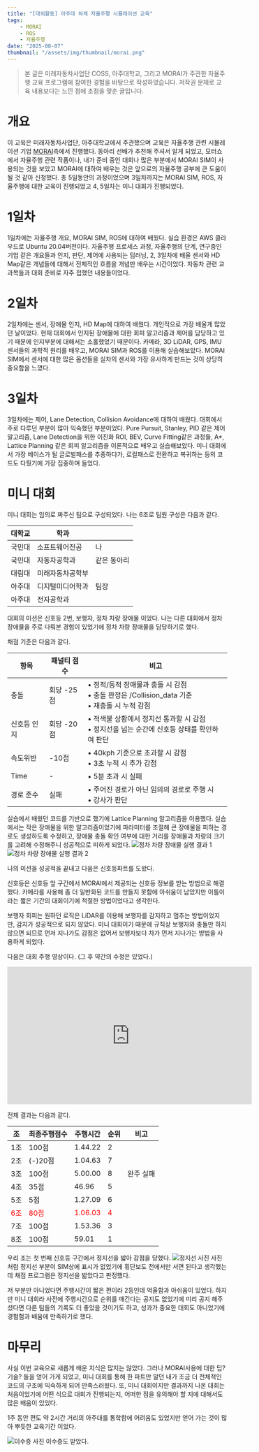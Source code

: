 ```yaml
---
title: "[대외활동] 아주대 하계 자율주행 시뮬레이션 교육"
tags:
    - MORAI
    - ROS
    - 자율주행
date: "2025-08-07"
thumbnail: "/assets/img/thumbnail/morai.png"
---
```

> 본 글은 미래자동차사업단 COSS, 아주대학교, 그리고 MORAI가 주관한 자율주행 교육 프로그램에 참여한 경험을 바탕으로 작성하였습니다. 저작권 문제로 교육 내용보다는 느낀 점에 초점을 맞춘 글입니다.

# 개요
이 교육은 미래자동차사업단, 아주대학교에서 주관했으며 교육은 자율주행 관련 시뮬레이션 기업 [MORAI](https://www.morai.ai/ko)측에서 진행했다.
동아리 선배가 추천해 주셔서 알게 되었고, 모터쇼에서 자율주행 관련 작품이나, 내가 준비 중인 대회나 많은 부분에서 MORAI SIM이 사용되는 것을 보았고 MORAI에 대하여 배우는 것은 앞으로의 자율주행 공부에 큰 도움이 될 것 같아 신청했다.
총 5일동안의 과정이었으며 3일차까지는 MORAI SIM, ROS, 자율주행에 대한 교육이 진행되었고 4, 5일차는 미니 대회가 진행되었다.

# 1일차

1일차에는 자율주행 개요, MORAI SIM, ROS에 대하여 배웠다.
실습 환경은 AWS 클라우드로 Ubuntu 20.04버전이다.
자율주행 프로세스 과정, 자율주행의 단계, 연구중인 기업 같은 개요들과 인지, 판단, 제어에 사용되는 딥러닝, 2, 3일차에 배울 센서와 HD Map같은 개념들에 대해서 전체적인 흐름을 개념만 배우는 시간이었다.
자동차 관련 교과목들과 대회 준비로 자주 접했던 내용들이었다.

# 2일차

2일차에는 센서, 장애물 인지, HD Map에 대하여 배웠다.
개인적으로 가장 배울게 많았던 날이었다. 현재 대회에서 인지된 장애물에 대한 회피 알고리즘과 제어를 담당하고 있기 때문에 인지부분에 대해서는 소홀했었기 때문이다.
카메라, 3D LiDAR, GPS, IMU 센서들의 과학적 원리를 배우고, MORAI SIM과 ROS를 이용해 실습해보았다. MORAI SIM에서 센서에 대한 많은 옵션들을 실차의 센서와 가장 유사하게 만드는 것이 상당히 중요함을 느꼈다.

# 3일차

3일차에는 제어, Lane Detection, Collision Avoidance에 대하여 배웠다.
대회에서 주로 다루던 부분이 많아 익숙했던 부분이었다.
Pure Pursuit, Stanley, PID 같은 제어 알고리즘, Lane Detection을 위한 이진화 ROI, BEV, Curve Fitting같은 과정들, A*, Lattice Planning 같은 회피 알고리즘을 이론적으로 배우고 실습해보았다.
미니 대회에서 가장 베이스가 될 글로벌패스를 추종하다가, 로컬패스로 전환하고 복귀하는 등의 코드도 다뤘기에 가장 집중하며 들었다.

# 미니 대회

미니 대회는 임의로 짜주신 팀으로 구성되었다. 나는 6조로 팀원 구성은 다음과 같다.

|대학교|학과||
|---|---|---|
|국민대|소프트웨어전공|나|
|국민대|자동차공학과|같은 동아리|
|대림대|미래자동차공학부||
|아주대|디지털미디어학과|팀장|
|아주대|전자공학과||

대회의 미션은 신호등 2번, 보행자, 정차 차량 장애물 이었다.
나는 다른 대회에서 정차 장애물을 주로 다뤄본 경험이 있었기에 정차 차량 장애물을 담당하기로 했다.

채점 기준은 다음과 같다.

|항목|패널티 점수|비고|
|---|---|---|
|충돌|회당 -25점|• 정적/동적 장애물과 충돌 시 감점<br>• 충돌 판정은 /Collision_data 기준<br>• 재충돌 시 누적 감점|
|신호등 인지|회당 -20점|• 적색불 상황에서 정지선 통과할 시 감점<br>• 정지선을 넘는 순간에 신호등 상태를 확인하여 판단|
|속도위반|-10점|• 40kph 기준으로 초과할 시 감점<br>• 3초 누적 시 추가 감점|
|Time|-|• 5분 초과 시 실패|
|경로 준수|실패|• 주어진 경로가 아닌 임의의 경로로 주행 시<br>• 강사가 판단|

실습에서 배웠던 코드를 기반으로 했기에 Lattice Planning 알고리즘을 이용했다. 실습에서는 작은 장애물을 위한 알고리즘이었기에 파라미터를 조절해 큰 장애물을 피하는 경로도 생성하도록 수정하고, 장애물 충돌 확인 여부에 대한 거리를 장애물과 차량의 크기를 고려해 수정해주니 성공적으로 피하게 되었다.
![정차 차량 장애물 실행 결과 1](https://i.imgur.com/FbvFUqz.png) 
![정차 차량 장애물 실행 결과 2](https://i.imgur.com/WsAnyuE.png)

나의 미션을 성공적을 끝내고 다음은 신호등파트를 도왔다.

신호등은 신호등 앞 구간에서 MORAI에서 제공되는 신호등 정보를 받는 방법으로 해결했다. 카메라를 사용해 좀 더 일반화된 코드를 만들지 못함에 아쉬움이 남았지만 이틀이라는 짧은 기간의 대회이기에 적절한 방법이었다고 생각한다.

보행자 회피는 원하던 로직은 LiDAR를 이용해 보행자를 감지하고 멈추는 방법이었지만, 감지가 성공적으로 되지 않았다. 미니 대회이기 때문에 규칙상 보행자와 충돌만 하지 않으면 되므로 먼저 지나가도 감점은 없어서 보행자보다 차가 먼저 지나가는 방법을 사용하게 되었다.

다음은 대회 주행 영상이다. (그 후 약간의 수정은 있었다.)
<iframe width="560" height="315" src="https://www.youtube.com/embed/BUcqYWsSxdw" frameborder="0" allowfullscreen></iframe>

전체 결과는 다음과 같다.

|조|최종주행점수|주행시간|순위|비고|
|---|---|---|---|---|
|1조|100점|1.44.22|2||
|2조|(-)20점|1.04.63|7||
|3조|100점|5.00.00|8|완주 실패|
|4조|35점|46.96|5||
|5조|5점|1.27.09|6||
| <span style="color:red">6조</span> | <span style="color:red">80점</span> | <span style="color:red">1.06.03</span> | <span style="color:red">4</span> | <span style="color:red"></span> |
|7조|100점|1.53.36|3||
|8조|100점|59.01|1||

우리 조는 첫 번째 신호등 구간에서 정지선을 밟아 감점을 당했다.
![정지선 사진](https://i.imgur.com/Yp0wQBf.jpeg)
사진처럼 정지선 부분이 SIM상에 표시가 없었기에 횡단보도 전에서만 서면 된다고 생각했는데 채점 프로그램은 정지선을 밟았다고 판정했다.

저 부분만 아니었다면 주행시간이 짧은 편이라 2등인데 억울함과 아쉬움이 있었다.
하지만 미니 대회라 사전에 주행시간으로 순위를 매긴다는 공지도 없었기에 미리 공지 해주셨다면 다른 팀들의 기록도 더 좋았을 것이기도 하고, 성과가 중요한 대회도 아니었기에 경험험과 배움에 만족하기로 했다.

# 마무리

사실 이번 교육으로 새롭게 배운 지식은 많지는 않았다. 그러나 MORAI사용에 대한 팁? 기술? 들을 얻어 가게 되었고, 미니 대회를 통해 한 파트만 알던 내가 조금 더 전체적인 코드의 구조에 익숙하게 되어 만족스러웠다.
또, 미니 대회이지만 결과까지 나온 대회는 처음이었기에 어떤 식으로 대회가 진행되는지, 어떠한 점을 유의해야 할 지에 대해서도 많은 배움이 있었다.

1주 동안 편도 약 2시간 거리의 아주대를 통학함에 어려움도 있었지만 얻어 가는 것이 많아 뿌듯한 교육기간 이었다.

![이수증 사진](https://i.imgur.com/uSz5qJb.png)
이수증도 받았다.